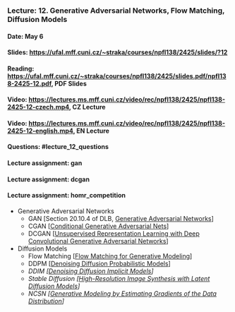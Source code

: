 ### Lecture: 12. Generative Adversarial Networks, Flow Matching, Diffusion Models
#### Date: May 6
#### Slides: https://ufal.mff.cuni.cz/~straka/courses/npfl138/2425/slides/?12
#### Reading: https://ufal.mff.cuni.cz/~straka/courses/npfl138/2425/slides.pdf/npfl138-2425-12.pdf, PDF Slides
#### Video: https://lectures.ms.mff.cuni.cz/video/rec/npfl138/2425/npfl138-2425-12-czech.mp4, CZ Lecture
#### Video: https://lectures.ms.mff.cuni.cz/video/rec/npfl138/2425/npfl138-2425-12-english.mp4, EN Lecture
#### Questions: #lecture_12_questions
#### Lecture assignment: gan
#### Lecture assignment: dcgan
#### Lecture assignment: homr_competition

- Generative Adversarial Networks
  - GAN [Section 20.10.4 of DLB, [Generative Adversarial Networks](https://arxiv.org/abs/1406.2661)]
  - CGAN [[Conditional Generative Adversarial Nets](https://arxiv.org/abs/1411.1784)]
  - DCGAN [[Unsupervised Representation Learning with Deep Convolutional Generative Adversarial Networks](https://arxiv.org/abs/1511.06434)]
- Diffusion Models
  - Flow Matching [[Flow Matching for Generative Modeling](https://arxiv.org/abs/2210.02747)]
  - DDPM [[Denoising Diffusion Probabilistic Models](https://arxiv.org/abs/2006.11239)]
  - _DDIM [[Denoising Diffusion Implicit Models](https://arxiv.org/abs/2010.02502)]_
  - _Stable Diffusion [[High-Resolution Image Synthesis with Latent Diffusion Models](https://arxiv.org/abs/2112.10752)]_
  - _NCSN [[Generative Modeling by Estimating Gradients of the Data Distribution](https://arxiv.org/abs/1907.05600)]_
